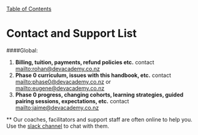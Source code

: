 [Table of Contents](readme.md)

# Contact and Support List

####Global:
1. **Billing, tuition, payments, refund policies etc.** contact <mailto:rohan@devacademy.co.nz>
2. **Phase 0 curriculum, issues with this handbook, etc.** contact <mailto:phase0@devacademy.co.nz> or <mailto:eugene@devacademy.co.nz>
3. **Phase 0 progress, changing cohorts, learning strategies, guided pairing sessions, expectations, etc.** contact <mailto:jaime@devacademy.co.nz>

** Our coaches, facilitators and support staff are often online to help you. Use the [slack channel](https://enspiral-dev-academy.slack.com/messages/general/) to chat with them. 



